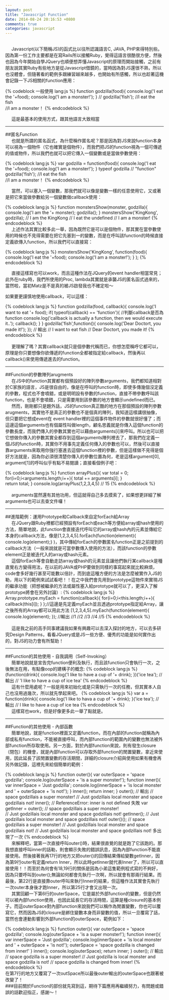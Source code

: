 ```yaml
---
layout: post
title: "Javascript Function"
date: 2014-08-24 20:16:53 +0800
comments: true
categories: javascript
---
```


<br>
&nbsp;&nbsp;&nbsp;&nbsp;&nbsp;Javascript(以下簡稱JS)的函式比以往所認識語言C, JAVA, PHP來得特別些。因為第一份工作主要都是在寫Rails所以接觸Ruby，覺得這語言很酷很方便，然後也因為今年開始自學JQuery也順便想弄懂Javascript的原理而開始接觸，之前有朋友說其實Ruby有些地方是從Javascript借鏡的，當時因為對JS還很不熟，所以也沒體會，但隨著看的範例多跟練習越來越多，也開始有所感觸，所以也趁著這機會記錄一下JS相關的function應用：

{% codeblock 一般使用 lang:js %}
function godzilla(food){
    console.log('I eat the '+food);
    console.log('I am a monster!');
    } 
    // godzilla('fish');
    //I eat the fish   
    //I am a monster！
{% endcodeblock %}    
    
&nbsp;&nbsp;&nbsp;&nbsp;&nbsp;這是最基本的使用方式，跟其他語言大致相當
<!-- more -->
---

##匿名Function
<br>
&nbsp;&nbsp;&nbsp;&nbsp;&nbsp;也就是所謂的匿名函式，為什麼稱作匿名呢？那是因為對JS來說function本身可以視為一個物件（它也確實是個物件），而我們把JS的function視為一個可傳遞的值或物件，所以我們也就可以把它傳入一個變數或是當做參數使用：

 {% codeblock lang:js %}
 var godzilla = function(food){
   console.log('I eat the '+food);
   console.log('I am a monster!');
 }
 typeof godzilla 
 // "function"
 godzilla('fish');
   //I eat the fish   
   //I am a monster！
{% endcodeblock %}
<br>

&nbsp;&nbsp;&nbsp;&nbsp;&nbsp;當然，可以塞入一個變數，那我們就可以像是變數一樣的任意使用它，又或著是把它來當做參數給另一個變數做callback使用：

   
 {% codeblock lang:js %}
function monstersShow(monster, godzilla){
  console.log('I am the '+ monster);
  godzilla();
  }
monstersShow('KingKong', godzilla);
// I am the KingKong 
// I eat the undefined
// I am a monster! 
 {% endcodeblock  %}
<br>
&nbsp;&nbsp;&nbsp;&nbsp;&nbsp;上述作法其實比較多此一舉，因為既然它是可以是個物件，那其實在當參數使用的時候也不見得需要在把它先塞到一的變數，而是在呼叫該function的時候直接定義欲傳入function，所以我們可以直接寫：

 {% codeblock lang:js %}
monstersShow('KingKong', 
  function(food){
    console.log('I eat the '+food);
    console.log('I am a monster!');
  }
);
 {% endcodeblock %}
<br>

&nbsp;&nbsp;&nbsp;&nbsp;&nbsp;直接這樣寫也可以work，而且這種作法在JQuery的event handler相當常見；此外在ruby時，我們所使用的Proc, lambda其實就是承襲JS的匿名函式過來的，當然啦，當初Matz是不是真的被JS啟發我也不確定啦～

 如果要更謹慎地使用callback，可以這樣：

   
{% codeblock lang:js %}
   function godzilla(food, callback){
     console.log('I want to eat '+ food);
     if( typeof(callback) == 'function'){ //判斷callback是否為function
       console.log('callback is actually a function, then we would execute it..');
       callback();
      }
   }
  godzilla('fish',function(){ console.log('Dear Doctort, you made it!'); });
  // 輸出
  // I want to eat fish
  // Dear Doctort, you made it!
   {% endcodeblock %}
<br>   
&nbsp;&nbsp;&nbsp;&nbsp;&nbsp;更理解了嗎？其實callback就只是個參數代稱而已，你想怎麼稱呼它都可以，原理是你只要想像你欲傳遞的function全都被指定給callback，然後再以callback()來使用傳遞進去的function。


---
##Function的參數陣列arugments
<br>
&nbsp;&nbsp;&nbsp;&nbsp;&nbsp;在JS中的function其實都有個預設好的陣列參數arguments，我們都知道相對於C家族的語言，JS是很自由的，像是在呼叫的function時，即使多傳幾個沒定義的參數，程式也不會噴錯，或是明明設有參數的function，直接不帶參數呼叫該function，也是不會噴錯，只是需要用到該參數的地方會顯示undefined而已。
<br>
 &nbsp;&nbsp;&nbsp;&nbsp;&nbsp;然而，剛剛都只是題外話，JS的function真正酷的地方在那個預設的陣列參數arugments，其實他不是真正的參數也不是個真的陣列，我知道這樣講很抽像，但只要把它想成event在 event handler裡的這個事件物件的參數就很好懂了；而這邊這個arguments也有個屬性叫做length，顧名思義就是你傳入這個function的參數長度，而我們傳入的參數其實也可以藉由arguments[i]來呼叫。所以也可以把它想做你傳入的參數其實全都存到這個arguments陣列裡去了，那我們在定義一個JS的function時，其實你不用事先定義任何傳入的參數也可以，然後可以直接靠arguments來取用你強行塞進去這個function裡的參數，但是這樣做不見得是個好方法就是，因為你必須很清楚你傳入的參數位置為何，老是這樣argument[0], argument[1]的呼叫似乎有點不易閱讀；直接看個例子吧：

{% codeblock lang:js %} 
function arrayPlus(){
  var total = 0;
  for(i=0;i<arguments.length;i++){
    total += arguments[i];
  }  
  return total; 
}
console.log(arrayPlus(1,2,3,4,5)
// 15
 {% endcodeblock %}
<br>  
&nbsp;&nbsp;&nbsp;&nbsp;&nbsp;arguments當然還有其他功用，但這就得自己多去摸索了，如果想更詳細了解arguments也可以去查文件囉！
<br>



---
##進階範例：運用Prototype和Callback來自定forEach給Array
<br>
   &nbsp;&nbsp;&nbsp;&nbsp;&nbsp;在JQuery跟Ruby裡都已經預設有forEach或each等方便給array或hash使用的方法，簡單地說，此function會直接迭代呼叫它的array或hash內的元素並傳給它本身的callback方法，像是[1,2,3,4,5].forEach(function(element){ console.log(element);} )，其中傳給forEach的參數匿名function正是之前提到的callback方法（一般來說就是可當參數傳入使用的方法），而該function的參數element正是被迭代入的array或hash元素。
<br>
&nbsp;&nbsp;&nbsp;&nbsp;&nbsp;這個forEach等會自動走訪array或hash的元素並且讓他們執行某callback是種直覺右方變得用法，在以前的JAVA或PHP要做到同樣的事寫起來就比較麻煩，code會多好幾行甚至可能數以倍計，而到底這種方便的方法是怎麼被實作入JS的勒，用以下的範例來試試看吧！！在之中我們會先用到prototype這物件來實現JS的繼承功能（把想被繼承的方法或屬性塞入給prototype就可以了，更深入了解prototype將會在另外討論）:
 {% codeblock lang:js %}
Array.prototype.myEach = function(callback){
  for(i=0;i<this.length;i++){
  callback(this[i]);
  }
};//這邊是先定義myEach並且透過prototype指定給Array，讓之後所有的Array都可以用此方法
[1,2,3,4,5].myEach(function(element){
  console.log(element);
});
//輸出
//1
//2
//3
//4
//5
 {% endcodeblock  %}
<br>     
&nbsp;&nbsp;&nbsp;&nbsp;&nbsp;這是我之前的高手同事建議我如果有興趣可以去深入探討的地方，可以去多研究Design Patterns，看看JQuery或是JS一些方便、優秀的功能是如何實作出的，對JS的功力會有所幫助！
<br>
     
---
##Function的其他使用 - 自我調用（Self-Invoking）
<br>
&nbsp;&nbsp;&nbsp;&nbsp;&nbsp;簡單地說就是宣告完function便利及執行，而且該function只會執行一次，之後無法在用，有點像oop的建構子的概念:
 {% codeblock lang:js %}
(function(drink){
  console.log('I like to have a cup of '+ drink);
})('ice tea');
// 輸出
// 'I like to have a cup of ice tea'
 {% endcodeblock %}
 <br>
&nbsp;&nbsp;&nbsp;&nbsp;&nbsp;這有什麼用處呢？一般是用來初始化或是只需執行一次的任務，但其實本人自己也沒用過幾次，所以就先學起來吧。
 {% codeblock lang:js %}
var a = function(drink){
  console.log('I like to hava a cup of '+ drink);
}('ice tea');
// 輸出
// I like to have a cup of ice tea
 {% endcodeblock %}
 <br>
&nbsp;&nbsp;&nbsp;&nbsp;&nbsp;這樣寫也work，但是好像更多此一舉了點就是。

---
##Function的其他使用 - 內部函數
<br>
&nbsp;&nbsp;&nbsp;&nbsp;&nbsp;簡單地說，就是function裡面又定義function，而在內部的function就稱為內部或私有function，不能被直接呼叫，而內部function的範圍內的變數也無法被外部function所存取使用。另一方面，對於內部function來說，則有發生closure（閉包）的機會，就是內部function可以存取外部function的閒置變數，拿近來使用，因此延長了該閒置變數的存活期間，詳細的closure介紹與使用如果有機會再另外做記錄，這裡先來給個簡單的範例：

 {% codeblock lang:js %}
function outer(){
  var outerSpace = 'space godzilla';
  console.log(outerSpace + 'is a super monster!');
  function inner(){
    var innerSpace = 'Just godzilla';
    console.log(innerSpace + 'is local monster and ' + outerSpace + 'is not!');
  }
  inner();
  return inner;
}
outer();
// 輸出
// space godzillais a super monster!
// Just godzillais local monster and space godzillais not! 
inner();
// ReferenceError: inner is not defined   失敗
var getInner = outer();
// space godzillais a super monster!                                             
// Just godzillais local monster and space godzillais not! 
getInner();
// Just godzillais local monster and space godzillais not! 
outer()();
// space godzillais a super monster!
// Just godzillais local monster and space godzillais not! 
// Just godzillais local monster and space godzillais not!     多出現了一次
 {% endcodeblock %}
<br>
  &nbsp;&nbsp;&nbsp;&nbsp;&nbsp;來解釋吧，當第一次直接呼叫outer()時，結果很直覺的就是跑了它該跑的。那我想直接呼叫inner的話勒，則會顯示失敗的錯誤訊息，因為內部function不能直接使用。然後接著我再17行的地方又把outer()的回傳結果傳給變數getInner，因為第9行outer有定義return Inner，所以此時getInner就代表Inner了，所以可以直接使用！！而至於為何會有18,19行的關係是因為小弟這隻範例程式寫的不夠好，因為只要呼叫到outer();無論如何都會先執行一次啊，所以就會有那兩行結果。而最後，第22行是直接靠outer呼叫來執行Inner的結果，但這種作法其實會先執行一次outer本身後才跑Inner，所以第25行才會又出現一次。
<br>
  &nbsp;&nbsp;&nbsp;&nbsp;&nbsp;其實回顧一下第6行的outerSpace，它是屬於外部function的變數，但是仍然可以被內部function使用，也因此延長它的存活時間，這算是種closure的基本例子。而這outerSpace對內部function來說我們可以稱作為閒置變數，你也可以覆寫它，然而因為JS的closure是綁住變數本身而非變數的值，所以一旦覆寫了話，當然也會連動影響到外部function的outerSpace，範例如下：

  
 {% codeblock lang:js %}
function outer(){
  var outerSpace = 'space godzilla';
  console.log(outerSpace + 'is a super monster!');
  function inner(){
    var innerSpace = 'Just godzilla';
    console.log(innerSpace + 'is local monster and ' + outerSpace + 'is not!');
    outerSpace = 'space godzilla is changed from inner!'
  }
  inner();
  console.log(outerSpace);
  return inner;
}
outer();
// 輸出
// space godzilla is a super monster!
// Just godzilla is local monster and space godzilla is not!
// space godzilla is changed from inner!
 {% endcodeblock %}
<br>
在第7行的地方又覆寫了一次outSpace所以最後outer輸出的outerSpace也跟著被改變了！
<br>
###目前關於Function的部份就先寫到這，期待下篇應用再繼續努力，有問題或錯誤的話歡迎指正，感謝～！

  

